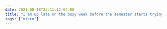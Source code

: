 ```yaml
---
date: 2021-08-18T23:11:12-04:00
title: "I am up late on the busy week before the semester starts trying to write an Alfred workflow for generating Hugo blog posts and a Siri Shortcut to support a new approach to linkblogging, so…"
tags: ["micro"]
---
```

